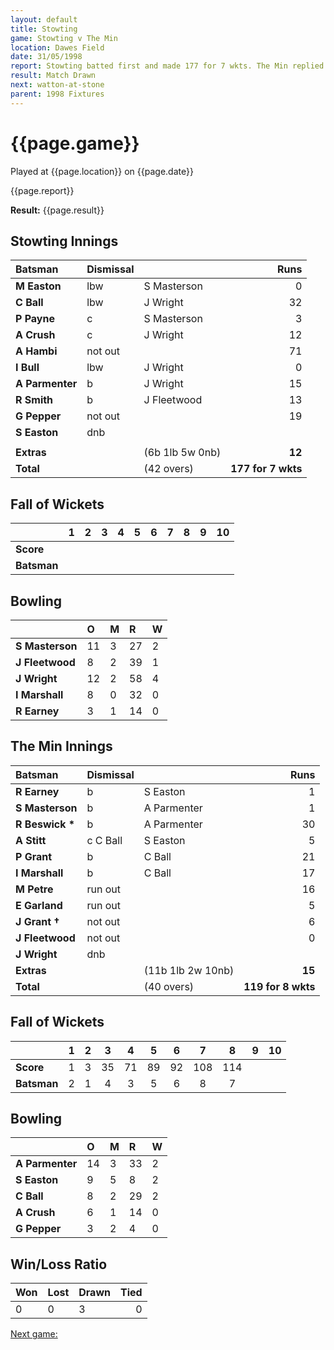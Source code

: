 ```yaml
---
layout: default
title: Stowting
game: Stowting v The Min
location: Dawes Field
date: 31/05/1998
report: Stowting batted first and made 177 for 7 wkts. The Min replied with 119 for 8 wkts
result: Match Drawn
next: watton-at-stone
parent: 1998 Fixtures
---
```


# {{page.game}}

Played at {{page.location}} on {{page.date}}

{{page.report}}

**Result:** {{page.result}}

## Stowting Innings

| Batsman | Dismissal |  | Runs |
|:---|:---|---|---:|
| **M Easton** | lbw | S Masterson | 0 |
| **C Ball** | lbw | J Wright | 32 |
| **P Payne** | c | S Masterson | 3 |
| **A Crush** | c | J Wright | 12 |
| **A Hambi** | not out |  | 71 |
| **I Bull** | lbw | J Wright | 0 |
| **A Parmenter** | b | J Wright | 15 |
| **R Smith** | b | J Fleetwood | 13 |
| **G Pepper** | not out |  | 19 |
| **S Easton** | dnb |  |  |
|  |  |  |  |
| **Extras** | | (6b 1lb 5w 0nb) | **12** |
| **Total** | | (42 overs) | **177 for 7 wkts** |

## Fall of Wickets

| | 1 | 2 | 3 | 4 | 5 | 6 | 7 | 8 | 9 | 10 |
|---|:---:|:---:|:---:|:---:|:---:|:---:|:---:|:---:|:---:|:---:|
| **Score** |  |  |  |  |  |  |  |  |  |  |
| **Batsman** |  |  |  |  |  |  |  |  |  |  |

## Bowling

| | O | M | R | W |
|---|:---|:---|:---|:---|
| **S Masterson** | 11 | 3 | 27 | 2 |
| **J Fleetwood** | 8 | 2 | 39 | 1 |
| **J Wright** | 12 | 2 | 58 | 4 |
| **I Marshall** | 8 | 0 | 32 | 0 |
| **R Earney** | 3 | 1 | 14 | 0 |

## The Min Innings

| Batsman | Dismissal |  | Runs |
|:---|:---|---|---:|
| **R Earney** | b| S Easton | 1 |
| **S Masterson** | b | A Parmenter | 1 |
| **R Beswick &#42;** | b | A Parmenter | 30 |
| **A Stitt** | c C Ball | S Easton | 5 |
| **P Grant** | b | C Ball | 21 |
| **I Marshall** | b | C Ball | 17 |
| **M Petre** | run out |  | 16 |
| **E Garland** | run out |  | 5 |
| **J Grant &#8224;** | not out |  | 6 |
| **J Fleetwood** | not out |  | 0 |
| **J Wright** | dnb |  |  |
| **Extras** | | (11b 1lb 2w 10nb) | **15** |
| **Total** | | (40 overs) | **119 for 8 wkts** |

## Fall of Wickets

| | 1 | 2 | 3 | 4 | 5 | 6 | 7 | 8 | 9 | 10 |
|---|:---:|:---:|:---:|:---:|:---:|:---:|:---:|:---:|:---:|:---:|
| **Score** | 1 | 3 | 35 | 71 | 89 | 92 | 108 | 114 |  |  |
| **Batsman** | 2 | 1 | 4 | 3 | 5 | 6 | 8 | 7 |  |  |

## Bowling

| | O | M | R | W |
|---|:---|:---|:---|:---|
| **A Parmenter** | 14 | 3 | 33 | 2 |
| **S Easton** | 9 | 5 | 8 | 2 |
| **C Ball** | 8 | 2 | 29 | 2 |
| **A Crush** | 6 | 1 | 14 | 0 |
| **G Pepper** | 3 | 2 | 4 | 0 |

## Win/Loss Ratio

| Won | Lost | Drawn | Tied |
|:---|:---|:---|---:|
| 0 | 0 | 3 | 0 |

[Next game:]({{page.next}})